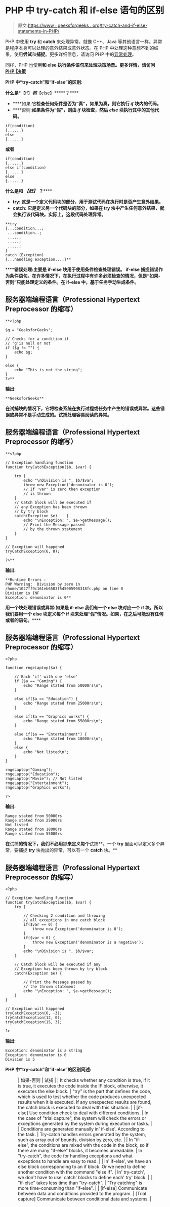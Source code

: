 # PHP 中 try-catch 和 if-else 语句的区别

> 原文:[https://www . geeksforgeeks . org/try-catch-and-if-else-statements-in-PHP/](https://www.geeksforgeeks.org/difference-between-try-catch-and-if-else-statements-in-php/)

PHP 中使用 **try** 和 **catch** 来处理异常，就像 C++、Java 等其他语言一样。异常是程序本身可以处理的意外结果或意外状态。在 PHP 中处理这种意想不到的结果，使用**尝试**和**捕捉**。更多详细信息，请访问 PHP 中的[异常处理](https://www.geeksforgeeks.org/exception-handling-in-php/)。

同样，PHP 也使用**和 **else** 执行条件语句来处理决策场景。更多详情，请访问 [PHP |决策](https://www.geeksforgeeks.org/php-decision-making/)**

****PHP 中“try-catch”和“if-else”的区别:****

****什么是*****【if】*****和*****【else】*****？****

*   ****如果:**它检查任何条件是否为“真”，如果为真，则它执行 *if* 块内的代码。**
*   ****否则:**如果条件为“假”，则由 *if* 块检查，然后 *else* 块执行其中的其他代码。**

```
if(condition)
{......}
else
{......} 
```

**或者**

```
if(condition)
{......}
else if(condition)
{......}
else
{......}
```

****什么是******和** ***【赶】*** **？******

*   ******try:** 这是一个定义代码块的部分，用于测试代码在执行时是否产生意外结果。****
*   ******catch:** 它是定义另一个代码块的部分，如果在 try 块中产生任何意外结果，就会执行该代码块。实际上，这段代码处理异常。**** 

```
**try
{...condition...;
 ...condition..;
 .....;
 .....;
 .....;
}
catch (Exception)
{...handling exception...;}**
```

******错误处理:**主要是 **if-else** 块用于使用条件检查处理错误。 **if-else** 捕捉错误作为条件语句。在许多情况下，在执行过程中有许多必须检查的情况，但是“如果-否则”只能处理定义的条件。在 **if-else** 中，基于任务手动生成条件。****

## ****服务器端编程语言（Professional Hypertext Preprocessor 的缩写）****

```
**<?php

$g = "GeeksforGeeks";

// Checks for a condition if
// 'g'is null or not
if ($g != "") {
    echo $g;
}

else {
    echo "This is not the string";
}
?>**
```

******输出:******

```
**GeeksforGeeks**
```

****在**试捕**块的情况下，它将检查系统在执行过程或任务中产生的错误或异常。这些错误或异常不是手动生成的。**试捕**处理容易阅读的异常。****

## ****服务器端编程语言（Professional Hypertext Preprocessor 的缩写）****

```
**<?php

// Exception handling function
function tryCatchException($b, $var) {

    try {
        echo "\nDivision is ", $b/$var;
        throw new Exception('denominator is 0');
        // If 'var' is zero then exception
        // is thrown
    }
    // Catch block will be executed if
    // any Exception has been thrown
    // by try block
    catch(Exception $e)    {
        echo "\nException: ", $e->getMessage();
        // Print the Message passed
        // by the thrown statement
    }
}

// Exception will happened
tryCatchException(6, 0);

?>**
```

******输出:****** 

```
**Runtime Errors : 
PHP Warning:  Division by zero in 
/home/1027ff9c161eb6503f545005908318fc.php on line 8
Division is INF
Exception: denominator is 0** 
```

******用一个块处理错误或异常:**如果是 **if-else** 我们有一个 **else** 块对应一个 **if** 块，所以我们要用一个 **else** 块定义每个 **if** 块来处理“假”情况。如果，在**之后可能没有任何**或者**的语句。******

## **服务器端编程语言（Professional Hypertext Preprocessor 的缩写）**

```
<?php

function rngeLaptop($a) {

    // Each 'if' with one 'else'
    if ($a == "Gaming") {
        echo "Range stated from 50000rs\n";
    }

    else if($a == "Education") {
        echo "Range stated from 25000rs\n";
    }

    else if($a == "Graphics works") {
        echo "Range stated from 55000rs\n";
    }

    else if($a == "Entertainment") {
        echo "Range stated from 18000rs\n";
    }
    else {
        echo "Not listed\n";
    }
}

rngeLaptop("Gaming");
rngeLaptop("Education");
rngeLaptop("Movie"); // Not listed
rngeLaptop("Entertainment");
rngeLaptop("Graphics works");

?>
```

****输出:****

```
Range stated from 50000rs
Range stated from 25000rs
Not listed
Range stated from 18000rs
Range stated from 55000rs
```

**在**试捕**的情况下，我们不必用**抓**来定义每个**试捕**。一个 **try** 里面可以定义多个异常，要捕捉 **try** 块抛出的异常，可以有一个 **catch** 块。**

## **服务器端编程语言（Professional Hypertext Preprocessor 的缩写）**

```
<?php

// Exception handling function
function tryCatchException($b, $var) {
    try {

        // Checking 2 condition and throwing
        // all exceptions in one catch block
        if($var == 0) {
            throw new Exception('denominator is 0');
        }
        if($var < 0) {
            throw new Exception('denominator is a negative');
        }
        echo "\nDivision is ", $b/$var;
    }

    // Catch block will be executed if any
    // Exception has been thrown by try block
    catch(Exception $e) {

        // Print the Message passed by
        // the thrown statement  
        echo "\nException: ", $e->getMessage();
    }
}

// Exception will happened
tryCatchException(6, -3);
tryCatchException(12, 0);
tryCatchException(15, 3);

?>
```

****输出:****

```
Exception: denominator is a string
Exception: denominator is 0
Division is 5 
```

****PHP 中“try-catch”和“if-else”的区别简述:****

<figure class="table">

| 如果-否则 | 试捕 |
| It checks whether any condition is true, if it is true, it executes the code inside the IF block, otherwise, it executes the else block. | "try" is the part that defines the code, which is used to test whether the code produces unexpected results when it is executed. If any unexpected results are found, the catch block is executed to deal with this situation. |
| [if-else] Use condition check to deal with different conditions. | In the case of "trial capture", the system will check the errors or exceptions generated by the system during execution or tasks. |
| Conditions are generated manually in' if-else'. According to the task. | Try-catch handles errors generated by the system, such as array out of bounds, division by zero, etc. |
| In "if-else", the conditions are mixed with the code in the block, so if there are many "if-else" blocks, it becomes unreadable. | In "try-catch", the code for handling exceptions and what exceptions to handle are easy to read. |
| In' if-else', we have an else block corresponding to an if block. Or we need to define another condition with the command "else if". | In' try-catch', we don't have to use' catch' blocks to define each' try' block. |
| "if-else" takes less time than "try-catch". | "Try catching" is more time-consuming than "if-else". |
| [if-else] Communicate between data and conditions provided to the program. | [Trial capture] Communicate between conditional data and systems. |

</figure>